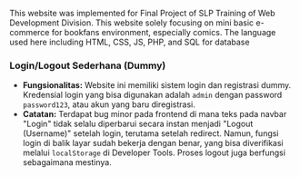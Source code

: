 This website was implemented for Final Project of SLP Training of Web Development Division. This website solely focusing on mini basic e-commerce for bookfans environment, especially comics. The language used here including HTML, CSS, JS, PHP, and SQL for database
### Login/Logout Sederhana (Dummy)

* **Fungsionalitas:** Website ini memiliki sistem login dan registrasi dummy. Kredensial login yang bisa digunakan adalah `admin` dengan password `password123`, atau akun yang baru diregistrasi.
* **Catatan:** Terdapat bug minor pada frontend di mana teks pada navbar "Login" tidak selalu diperbarui secara instan menjadi "Logout (Username)" setelah login, terutama setelah redirect. Namun, fungsi login di balik layar sudah bekerja dengan benar, yang bisa diverifikasi melalui `localStorage` di Developer Tools. Proses logout juga berfungsi sebagaimana mestinya.
